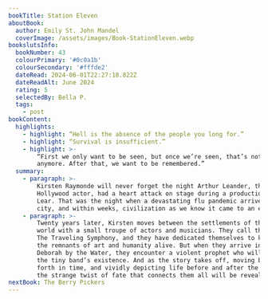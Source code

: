 ```yaml
---
bookTitle: Station Eleven
aboutBook:
  author: Emily St. John Mandel
  coverImage: /assets/images/Book-StationEleven.webp
bookslutsInfo:
  bookNumber: 43
  colourPrimary: '#0c0a1b'
  colourSecondary: '#fffde2'
  dateRead: 2024-06-01T22:27:18.822Z
  dateReadAlt: June 2024
  rating: 5
  selectedBy: Bella P.
  tags:
    - post
bookContent:
  highlights:
    - highlight: “Hell is the absence of the people you long for.”
    - highlight: “Survival is insufficient.”
    - highlight: >-
        “First we only want to be seen, but once we’re seen, that’s not enough
        anymore. After that, we want to be remembered.”
  summary:
    - paragraph: >-
        Kirsten Raymonde will never forget the night Arthur Leander, the famous
        Hollywood actor, had a heart attack on stage during a production of King
        Lear. That was the night when a devastating flu pandemic arrived in the
        city, and within weeks, civilization as we know it came to an end.
    - paragraph: >-
        Twenty years later, Kirsten moves between the settlements of the altered
        world with a small troupe of actors and musicians. They call themselves
        The Traveling Symphony, and they have dedicated themselves to keeping
        the remnants of art and humanity alive. But when they arrive in St.
        Deborah by the Water, they encounter a violent prophet who will threaten
        the tiny band’s existence. And as the story takes off, moving back and
        forth in time, and vividly depicting life before and after the pandemic,
        the strange twist of fate that connects them all will be revealed.
nextBook: The Berry Pickers
---
```



